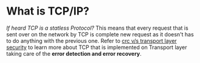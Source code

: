 # What is TCP/IP?

*If heard TCP is a statless Protocol?* This means that every request that is sent over on the network by TCP is complete new request as it doesn't has to do anything with the previous one. Refer to [crc v/s transport layer security](crc-vs-tranport-layer-security.md#crc-vs-tranport-layer-security) to learn more about TCP that is implemented on Transport layer taking care of the **error detection and error recovery**.
